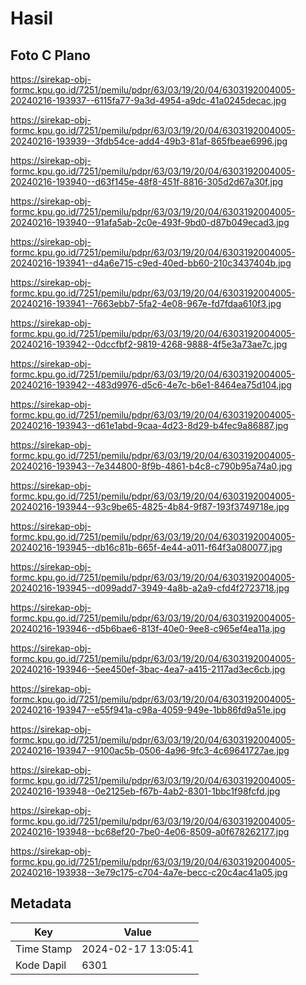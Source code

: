 # Hasil

## Foto C Plano

https://sirekap-obj-formc.kpu.go.id/7251/pemilu/pdpr/63/03/19/20/04/6303192004005-20240216-193937--6115fa77-9a3d-4954-a9dc-41a0245decac.jpg

https://sirekap-obj-formc.kpu.go.id/7251/pemilu/pdpr/63/03/19/20/04/6303192004005-20240216-193939--3fdb54ce-add4-49b3-81af-865fbeae6996.jpg

https://sirekap-obj-formc.kpu.go.id/7251/pemilu/pdpr/63/03/19/20/04/6303192004005-20240216-193940--d63f145e-48f8-451f-8816-305d2d67a30f.jpg

https://sirekap-obj-formc.kpu.go.id/7251/pemilu/pdpr/63/03/19/20/04/6303192004005-20240216-193940--91afa5ab-2c0e-493f-9bd0-d87b049ecad3.jpg

https://sirekap-obj-formc.kpu.go.id/7251/pemilu/pdpr/63/03/19/20/04/6303192004005-20240216-193941--d4a6e715-c9ed-40ed-bb60-210c3437404b.jpg

https://sirekap-obj-formc.kpu.go.id/7251/pemilu/pdpr/63/03/19/20/04/6303192004005-20240216-193941--7663ebb7-5fa2-4e08-967e-fd7fdaa610f3.jpg

https://sirekap-obj-formc.kpu.go.id/7251/pemilu/pdpr/63/03/19/20/04/6303192004005-20240216-193942--0dccfbf2-9819-4268-9888-4f5e3a73ae7c.jpg

https://sirekap-obj-formc.kpu.go.id/7251/pemilu/pdpr/63/03/19/20/04/6303192004005-20240216-193942--483d9976-d5c6-4e7c-b6e1-8464ea75d104.jpg

https://sirekap-obj-formc.kpu.go.id/7251/pemilu/pdpr/63/03/19/20/04/6303192004005-20240216-193943--d61e1abd-9caa-4d23-8d29-b4fec9a86887.jpg

https://sirekap-obj-formc.kpu.go.id/7251/pemilu/pdpr/63/03/19/20/04/6303192004005-20240216-193943--7e344800-8f9b-4861-b4c8-c790b95a74a0.jpg

https://sirekap-obj-formc.kpu.go.id/7251/pemilu/pdpr/63/03/19/20/04/6303192004005-20240216-193944--93c9be65-4825-4b84-9f87-193f3749718e.jpg

https://sirekap-obj-formc.kpu.go.id/7251/pemilu/pdpr/63/03/19/20/04/6303192004005-20240216-193945--db16c81b-665f-4e44-a011-f64f3a080077.jpg

https://sirekap-obj-formc.kpu.go.id/7251/pemilu/pdpr/63/03/19/20/04/6303192004005-20240216-193945--d099add7-3949-4a8b-a2a9-cfd4f2723718.jpg

https://sirekap-obj-formc.kpu.go.id/7251/pemilu/pdpr/63/03/19/20/04/6303192004005-20240216-193946--d5b6bae6-813f-40e0-9ee8-c965ef4ea11a.jpg

https://sirekap-obj-formc.kpu.go.id/7251/pemilu/pdpr/63/03/19/20/04/6303192004005-20240216-193946--5ee450ef-3bac-4ea7-a415-2117ad3ec6cb.jpg

https://sirekap-obj-formc.kpu.go.id/7251/pemilu/pdpr/63/03/19/20/04/6303192004005-20240216-193947--e55f941a-c98a-4059-949e-1bb86fd9a51e.jpg

https://sirekap-obj-formc.kpu.go.id/7251/pemilu/pdpr/63/03/19/20/04/6303192004005-20240216-193947--9100ac5b-0506-4a96-9fc3-4c69641727ae.jpg

https://sirekap-obj-formc.kpu.go.id/7251/pemilu/pdpr/63/03/19/20/04/6303192004005-20240216-193948--0e2125eb-f67b-4ab2-8301-1bbc1f98fcfd.jpg

https://sirekap-obj-formc.kpu.go.id/7251/pemilu/pdpr/63/03/19/20/04/6303192004005-20240216-193948--bc68ef20-7be0-4e06-8509-a0f678262177.jpg

https://sirekap-obj-formc.kpu.go.id/7251/pemilu/pdpr/63/03/19/20/04/6303192004005-20240216-193938--3e79c175-c704-4a7e-becc-c20c4ac41a05.jpg


## Metadata

| Key        | Value               |
| ---------- | ------------------- |
| Time Stamp | 2024-02-17 13:05:41 |
| Kode Dapil | 6301                |



